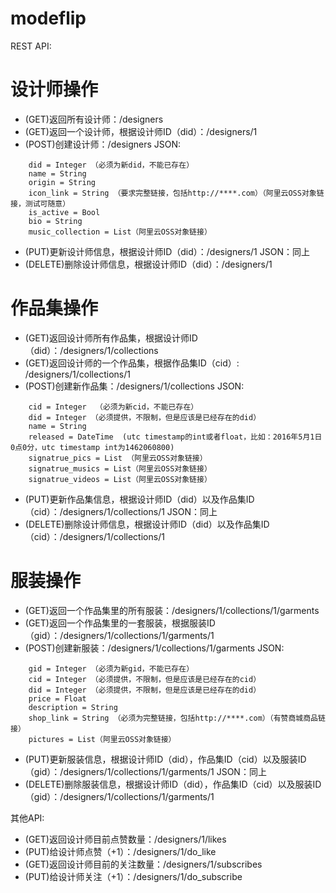 # modeflip

REST API:

# 设计师操作
- (GET)返回所有设计师：/designers
- (GET)返回一个设计师，根据设计师ID（did）：/designers/1
- (POST)创建设计师：/designers
JSON:
```
    did = Integer （必须为新did，不能已存在）
    name = String
    origin = String
    icon_link = String （要求完整链接，包括http://****.com）（阿里云OSS对象链接，测试可随意）
    is_active = Bool
    bio = String
    music_collection = List（阿里云OSS对象链接）
```
- (PUT)更新设计师信息，根据设计师ID（did）：/designers/1
  JSON：同上
- (DELETE)删除设计师信息，根据设计师ID（did）：/designers/1



# 作品集操作
- (GET)返回设计师所有作品集，根据设计师ID（did）：/designers/1/collections
- (GET)返回设计师的一个作品集，根据作品集ID（cid）: /designers/1/collections/1
- (POST)创建新作品集：/designers/1/collections
JSON:
```
    cid = Integer  （必须为新cid，不能已存在）
    did = Integer （必须提供，不限制，但是应该是已经存在的did）
    name = String
    released = DateTime  (utc timestamp的int或者float，比如：2016年5月1日0点0分，utc timestamp int为1462060800)
    signatrue_pics = List （阿里云OSS对象链接）
    signatrue_musics = List（阿里云OSS对象链接）
    signatrue_videos = List（阿里云OSS对象链接）
```
- (PUT)更新作品集信息，根据设计师ID（did）以及作品集ID（cid）：/designers/1/collections/1
  JSON：同上
- (DELETE)删除设计师信息，根据设计师ID（did）以及作品集ID（cid）：/designers/1/collections/1



# 服装操作
- (GET)返回一个作品集里的所有服装：/designers/1/collections/1/garments
- (GET)返回一个作品集里的一套服装，根据服装ID（gid）：/designers/1/collections/1/garments/1
- (POST)创建新服装：/designers/1/collections/1/garments
JSON:
```
    gid = Integer （必须为新gid，不能已存在）
    cid = Integer （必须提供，不限制，但是应该是已经存在的cid）
    did = Integer （必须提供，不限制，但是应该是已经存在的did）
    price = Float
    description = String
    shop_link = String （必须为完整链接，包括http://****.com）（有赞商城商品链接）
    pictures = List（阿里云OSS对象链接）
```
- (PUT)更新服装信息，根据设计师ID（did），作品集ID（cid）以及服装ID（gid）：/designers/1/collections/1/garments/1
  JSON：同上
- (DELETE)删除服装信息，根据设计师ID（did），作品集ID（cid）以及服装ID（gid）：/designers/1/collections/1/garments/1



其他API:
- (GET)返回设计师目前点赞数量：/designers/1/likes
- (PUT)给设计师点赞（+1）：/designers/1/do_like
- (GET)返回设计师目前的关注数量：/designers/1/subscribes
- (PUT)给设计师关注（+1）：/designers/1/do_subscribe
